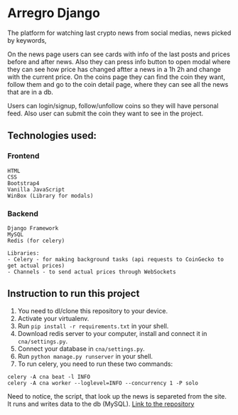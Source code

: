 # Arregro Django
The platform for watching last crypto news from social medias, news picked by keywords,

On the news page users can see cards with info of the last posts and prices before and after news. Also they can press info button to open modal where they can see how price has changed aftter a news in a 1h 2h and change with the current price. On the coins page they can find the coin they want, follow them and go to the coin detail page, where they can see all the news that are in a db.

Users can login/signup, follow/unfollow coins so they will have personal feed. Also user can submit the coin they want to see in the project.

## Technologies used:
### Frontend
```
HTML
CSS
Bootstrap4
Vanilla JavaScript
WinBox (Library for modals)
```
### Backend
```
Django Framework
MySQL
Redis (for celery)

Libraries:
- Celery - for making background tasks (api requests to CoinGecko to get actual prices)
- Channels - to send actual prices through WebSockets
```
## Instruction to run this project

1. You need to dl/clone this repository to your device.
2. Activate your virtualenv.
3. Run ```pip install -r requirements.txt``` in your shell.
4. Download redis server to your computer, install and connect it in ```cna/settings.py```.
5. Connect your database in ```cna/settings.py```.
6. Run ```python manage.py runserver``` in your shell.
7. To run celery, you need to run these two commands:
```
celery -A cna beat -l INFO
celery -A cna worker --loglevel=INFO --concurrency 1 -P solo
```

Need to notice, the script, that look up the news is separeted from the site. It runs and writes data to the db (MySQL). [Link to the repository](https://github.com/sashasergeev/telegram-realtime-crawler)
